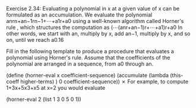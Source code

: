 Exercise 2.34: Evaluating a polynomial in x at a given value of x can be formulated as an accumulation. We evaluate the polynomial
anrn+an−1rn−1+⋯+a1r+a0
using a well-known algorithm called Horner's rule , which structures the computation as
(⋯(anr+an−1)r+⋯+a1)r+a0
In other words, we start with an, multiply by x, add an−1, multiply by x, and so on, until we reach a0.16

Fill in the following template to produce a procedure that evaluates a polynomial using Horner's rule. Assume that the coefficients of the polynomial are arranged in a sequence, from a0 through an.

(define (horner-eval x coefficient-sequence)
  (accumulate (lambda (this-coeff higher-terms) )
              0
              coefficient-sequence))
✗
For example, to compute 1+3x+5x3+x5 at x=2 you would evaluate

(horner-eval 2 (list 1 3 0 5 0 1))
